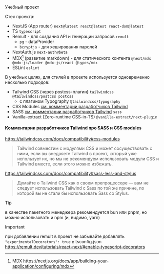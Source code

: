 Учебный проект


Стек проекта:
* NextJS (App router) `next@latest react@latest react-dom@latest`
* TS `typescript`
* Remult - для создания API и генерации запросов `remult`
  * `pg` - dataProvider 
  * `bcryptjs` - для хеширования паролей
* NextAuth.js `next-auth@beta`
* MDX[^1] (развитие markdown) - для статического контента  `@next/mdx @mdx-js/loader @mdx-js/react @types/mdx`
* ESLint `eslint`

В учебных целях, для стилей в проекте используется одновременно несколько подходов:
* Tailwind CSS (через postcss-плагин) `tailwindcss @tailwindcss/postcss postcss`
  * с плагином Typography `@tailwindcss/typography` 
* CSS Modules [см. комментарии разработчиков Tailwind](#tailwind-css-modules) 
* SASS [см. комментарии разработчиков Tailwind](#tailwind-sass)  `sass`
* Vanilla-extract (Zero-runtime CSS-in-TS) `@vanilla-extract/next-plugin`
  



[^1]: MDX https://nextjs.org/docs/app/building-your-application/configuring/mdx

#### Комментарии разработчиков Tailwind про SASS и CSS modules 
<a name="tailwind-css-modules"></a>
https://tailwindcss.com/docs/compatibility#css-modules
> Tailwind совместим с модулями CSS и может сосуществовать с ними, если вы внедряете Tailwind в проект, который уже использует их, но мы не рекомендуем использовать модули CSS и Tailwind вместе, если этого можно избежать.

<a name="tailwind-sass"></a>
https://tailwindcss.com/docs/compatibility#sass-less-and-stylus
> Думайте о Tailwind CSS как о своем препроцессоре — вам не следует использовать Tailwind с Sass по той же причине, по которой вы не стали бы использовать Sass со Stylus.

> [!TIP]
> в качестве пакетного менеджера  рекомендуется bun или pnpm, но можно использовать и npm (и, видимо, yarn) 

> [!IMPORTANT]
> при добавлении remult в проект не забывайте добавлять `"experimentalDecorators": true` в tsconfig.json https://remult.dev/tutorials/react-next/#enable-typescript-decorators